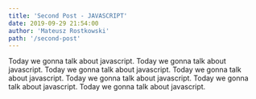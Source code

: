 ```yaml
---
title: 'Second Post - JAVASCRIPT'
date: 2019-09-29 21:54:00
author: 'Mateusz Rostkowski'
path: '/second-post'
---
```


Today we gonna talk about javascript. Today we gonna talk about javascript. Today we gonna talk about javascript. Today we gonna talk about javascript. Today we gonna talk about javascript. Today we gonna talk about javascript. Today we gonna talk about javascript.